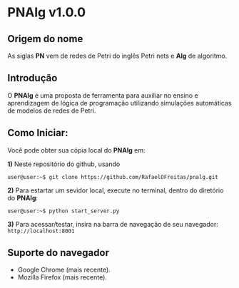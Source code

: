 # PNAlg v1.0.0

## Origem do nome

As siglas **PN** vem de redes de Petri do inglês Petri nets e **Alg** de algoritmo.

## Introdução

O **PNAlg** é uma proposta de ferramenta para auxiliar no ensino e aprendizagem de lógica de programação utilizando simulações automáticas de modelos de redes de Petri.

## Como Iniciar:

Você pode obter sua cópia local do **PNAlg** em:

**1)** Neste repositório do github, usando 
```console 
user@user:~$ git clone https://github.com/RafaelOFreitas/pnalg.git
```

**2)** Para estartar um sevidor local, execute no terminal, dentro do diretório do **PNAlg**: 
```console 
user@user:~$ python start_server.py
```

**3)** Para acessar/testar, insira  na barra de navegação de seu navegador: ```http://localhost:8001```

## Suporte do navegador

- Google Chrome (mais recente).
- Mozilla Firefox (mais recente).